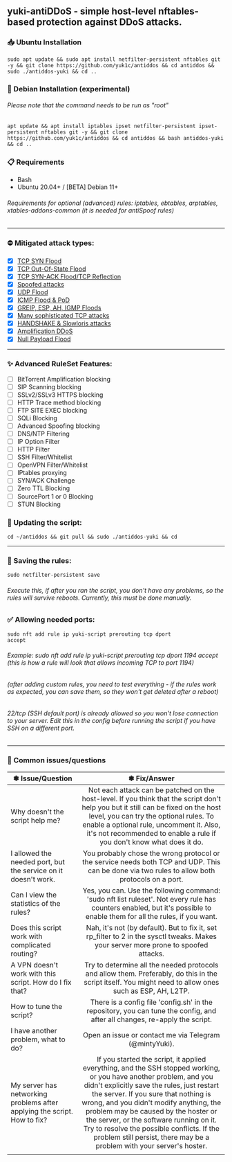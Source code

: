 ## yuki-antiDDoS - simple host-level nftables-based protection against DDoS attacks.

### 📥 Ubuntu Installation
```
sudo apt update && sudo apt install netfilter-persistent nftables git -y && git clone https://github.com/yuk1c/antiddos && cd antiddos && sudo ./antiddos-yuki && cd ..
``` 

### 🔽 Debian Installation (experimental)
###### Please note that the command needs to be run as "root"
```
apt update && apt install iptables ipset netfilter-persistent ipset-persistent nftables git -y && git clone https://github.com/yuk1c/antiddos && cd antiddos && bash antiddos-yuki && cd ..
```

### 📋 Requirements
- Bash
- Ubuntu 20.04+ / [BETA] Debian 11+
###### Requirements for optional (advanced) rules: iptables, ebtables, arptables, xtables-addons-common (it is needed for antiSpoof rules)
<hr>

### ⛔ Mitigated attack types:
- [x] [TCP SYN Flood](https://github.com/yuk1c/antiddos/wiki/TCP-SYN-Flood)
- [x] [TCP Out-Of-State Flood](https://github.com/yuk1c/antiddos/wiki/TCP-Out%E2%80%90Of%E2%80%90State)
- [x] [TCP SYN-ACK Flood/TCP Reflection](https://github.com/yuk1c/antiddos/wiki/TCP-SYN-ACK-Flood)
- [x] [Spoofed attacks](https://github.com/yuk1c/antiddos/wiki/Spoofing-or-Fraggle-attacks)
- [x] [UDP Flood](https://github.com/yuk1c/antiddos/wiki/UDP-Flood)
- [x] [ICMP Flood & PoD](https://github.com/yuk1c/antiddos/wiki/ICMP-Flood)
- [x] [GREIP, ESP, AH, IGMP Floods](https://github.com/yuk1c/antiddos/wiki/GREIP-and-ESP-and-AH-and-IGMP-Floods)
- [x] [Many sophisticated TCP attacks](https://github.com/yuk1c/antiddos/wiki/TCP-Sophiscated-Attacks)
- [x] [HANDSHAKE & Slowloris attacks](https://github.com/yuk1c/antiddos/wiki/HANDSHAKE-&-Slowloris-Attacks)
- [x] [Amplification DDoS](https://github.com/yuk1c/antiddos/wiki/Amplified-DDoS)
- [x] [Null Payload Flood](https://github.com/yuk1c/antiddos/wiki/Null-Payload-Flood)

<hr>

### ✨ Advanced RuleSet Features:
- [ ] BitTorrent Amplification blocking
- [ ] SIP Scanning blocking
- [ ] SSLv2/SSLv3 HTTPS blocking
- [ ] HTTP Trace method blocking
- [ ] FTP SITE EXEC blocking
- [ ] SQLi Blocking
- [ ] Advanced Spoofing blocking
- [ ] DNS/NTP Filtering
- [ ] IP Option Filter
- [ ] HTTP Filter
- [ ] SSH Filter/Whitelist
- [ ] OpenVPN Filter/Whitelist
- [ ] IPtables proxying
- [ ] SYN/ACK Challenge
- [ ] Zero TTL Blocking
- [ ] SourcePort 1 or 0 Blocking
- [ ] STUN Blocking 

### 🔄 Updating the script:
```
cd ~/antiddos && git pull && sudo ./antiddos-yuki && cd
```

<hr>

### 💾 Saving the rules:
```
sudo netfilter-persistent save
```
###### Execute this, if after you ran the script, you don't have any problems, so the rules will survive reboots. Currently, this must be done manually.

### ✅ Allowing needed ports:
<code>sudo nft add rule ip yuki-script prerouting tcp dport <port> accept</code>
###### Example: sudo nft add rule ip yuki-script prerouting tcp dport 1194 accept (this is how a rule will look that allows incoming TCP to port 1194)
###### (after adding custom rules, you need to test everything - if the rules work as expected, you can save them, so they won't get deleted after a reboot) 
###### 22/tcp (SSH default port) is already allowed so you won't lose connection to your server. Edit this in the config before running the script if you have SSH on a different port.

<hr>

### 🚩 Common issues/questions
| ❃ Issue/Question  | ❃ Fix/Answer  |
| ------------- |:------------------:|
| Why doesn't the script help me? | Not each attack can be patched on the host-level. If you think that the script don't help you but it still can be fixed on the host level, you can try the optional rules. To enable a optional rule, uncomment it. Also, it's not recommended to enable a rule if you don't know what does it do. |
| I allowed the needed port, but the service on it doesn't work. | You probably chose the wrong protocol or the service needs both TCP and UDP. This can be done via two rules to allow both protocols on a port. |
| Can I view the statistics of the rules? | Yes, you can. Use the following command: 'sudo nft list ruleset'. Not every rule has counters enabled, but it's possible to enable them for all the rules, if you want. |
| Does this script work with complicated routing? | Nah, it's not (by default). But to fix it, set rp_filter to 2 in the sysctl tweaks. Makes your server more prone to spoofed attacks. |
| A VPN doesn't work with this script. How do I fix that? | Try to determine all the needed protocols and allow them. Preferably, do this in the script itself. You might need to allow ones such as ESP, AH, L2TP. |
| How to tune the script? | There is a config file 'config.sh' in the repository, you can tune the config, and after all changes, re-apply the script. |
| I have another problem, what to do? | Open an issue or contact me via Telegram (@mintyYuki). |
| My server has networking problems after applying the script. How to fix? | If you started the script, it applied everything, and the SSH stopped working, or you have another problem, and you didn't explicitly save the rules, just restart the server. If you sure that nothing is wrong, and you didn't modify anything, the problem may be caused by the hoster or the server, or the software running on it. Try to resolve the possible conflicts. If the problem still persist, there may be a problem with your server's hoster. |
| |
